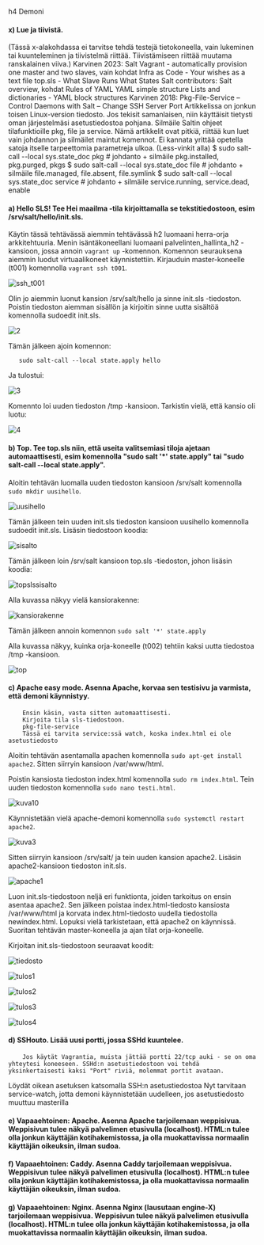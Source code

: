h4 Demoni

#### x) Lue ja tiivistä. 

(Tässä x-alakohdassa ei tarvitse tehdä testejä tietokoneella, vain lukeminen tai kuunteleminen ja tiivistelmä riittää. Tiivistämiseen riittää muutama ranskalainen viiva.)
        Karvinen 2023: Salt Vagrant - automatically provision one master and two slaves, vain kohdat
            Infra as Code - Your wishes as a text file
            top.sls - What Slave Runs What States
        Salt contributors: Salt overview, kohdat
            Rules of YAML
            YAML simple structure
            Lists and dictionaries - YAML block structures
        Karvinen 2018: Pkg-File-Service – Control Daemons with Salt – Change SSH Server Port
            Artikkelissa on jonkun toisen Linux-version tiedosto. Jos tekisit samanlaisen, niin käyttäisit tietysti oman järjestelmäsi asetustiedostoa pohjana.
        Silmäile Saltin ohjeet tilafunktioille pkg, file ja service. Nämä artikkelit ovat pitkiä, riittää kun luet vain johdannon ja silmäilet maintut komennot. Ei kannata yrittää opetella satoja itselle tarpeettomia parametreja ulkoa. (Less-vinkit alla)
            $ sudo salt-call --local sys.state_doc pkg # johdanto + silmäile pkg.installed, pkg.purged, pkgs
            $ sudo salt-call --local sys.state_doc file # johdanto + silmäile file.managed, file.absent, file.symlink
            $ sudo salt-call --local sys.state_doc service # johdanto + silmäile service.running, service.dead, enable



 #### a) Hello SLS! Tee Hei maailma -tila kirjoittamalla se tekstitiedostoon, esim /srv/salt/hello/init.sls.

Käytin tässä tehtävässä aiemmin tehtävässä h2 luomaani herra-orja arkkitehtuuria. Menin isäntäkoneellani luomaani palvelinten_hallinta_h2 -kansioon, jossa annoin `vagrant up` -komennon. Komennon seurauksena aiemmin luodut virtuaalikoneet käynnistettiin. Kirjauduin master-koneelle (t001) komennolla `vagrant ssh t001`.

![ssh_t001](https://github.com/Pakknoo/Palvelinten_hallinta/assets/122889266/ce600fb6-e6c7-4817-a943-9e026a020676)

Olin jo aiemmin luonut kansion /srv/salt/hello ja sinne init.sls -tiedoston. Poistin tiedoston aiemman sisällön ja kirjoitin sinne uutta sisältöä komennolla sudoedit init.sls.

![2](https://github.com/Pakknoo/Palvelinten_hallinta/assets/122889266/98e07298-d14f-484c-b6f3-0491d4e81f0c)


Tämän jälkeen ajoin komennon:

       sudo salt-call --local state.apply hello

Ja tulostui:


![3](https://github.com/Pakknoo/Palvelinten_hallinta/assets/122889266/1d2d3eaf-8573-4741-90d9-9bedb53bce09)


Komennto loi uuden tiedoston /tmp -kansioon. Tarkistin vielä, että kansio oli luotu:

![4](https://github.com/Pakknoo/Palvelinten_hallinta/assets/122889266/614a39b9-ca95-49dd-b9fc-3d5451013f06)


#### b) Top. Tee top.sls niin, että useita valitsemiasi tiloja ajetaan automaattisesti, esim komennolla "sudo salt '*' state.apply" tai "sudo salt-call --local state.apply".

Aloitin tehtävän luomalla uuden tiedoston kansioon /srv/salt komennolla `sudo mkdir uusihello`. 

![uusihello](https://github.com/Pakknoo/Palvelinten_hallinta/assets/122889266/b4cd92cc-dfd9-4ee2-8579-e48e36a1900b)

Tämän jälkeen tein uuden init.sls tiedoston kansioon uusihello komennolla sudoedit init.sls. Lisäsin tiedostoon koodia:

![sisalto](https://github.com/Pakknoo/Palvelinten_hallinta/assets/122889266/a3ec2463-3daf-46bd-a0c8-9e2a9131c1e7)

Tämän jälkeen loin /srv/salt kansioon top.sls -tiedoston, johon lisäsin koodia:

![topslssisalto](https://github.com/Pakknoo/Palvelinten_hallinta/assets/122889266/69e2694a-1c74-47b2-a65f-732770dcda29)

Alla kuvassa näkyy vielä kansiorakenne:

![kansiorakenne](https://github.com/Pakknoo/Palvelinten_hallinta/assets/122889266/57c587d3-2139-4128-a61a-5f59abb06818)

Tämän jälkeen annoin komennon `sudo salt '*' state.apply`

Alla kuvassa näkyy, kuinka orja-koneelle (t002) tehtiin kaksi uutta tiedostoa /tmp -kansioon. 

![top](https://github.com/Pakknoo/Palvelinten_hallinta/assets/122889266/b0061a33-b030-44b7-8281-12f1e86779e5)

#### c) Apache easy mode. Asenna Apache, korvaa sen testisivu ja varmista, että demoni käynnistyy.
        Ensin käsin, vasta sitten automaattisesti.
        Kirjoita tila sls-tiedostoon.
        pkg-file-service
        Tässä ei tarvita service:ssä watch, koska index.html ei ole asetustiedosto

Aloitin tehtävän asentamalla apachen komennolla `sudo apt-get install apache2`. Sitten siirryin kansioon /var/www/html.

Poistin kansiosta tiedoston index.html komennolla `sudo rm index.html`. Tein uuden tiedoston komennolla `sudo nano testi.html`. 

![kuva10](https://github.com/Pakknoo/Palvelinten_hallinta/assets/122889266/dc432753-4a19-4661-b335-555b6e80ac6f)

Käynnistetään vielä apache-demoni komennolla `sudo systemctl restart apache2`.

![kuva3](https://github.com/Pakknoo/Palvelinten_hallinta/assets/122889266/65cdb3a5-dd8a-48cd-bd07-6ac28009fe47)

Sitten siirryin kansioon /srv/salt/ ja tein uuden kansion apache2. Lisäsin apache2-kansioon tiedoston init.sls. 

![apache1](https://github.com/Pakknoo/Palvelinten_hallinta/assets/122889266/b17af65a-77cc-4ab2-b1b6-2b8615369abc)

Luon init.sls-tiedostoon neljä eri funktionta, joiden tarkoitus on ensin asentaa apache2. Sen jälkeen poistaa index.html-tiedosto kansiosta /var/www/html ja korvata index.html-tiedosto uudella tiedostolla newindex.html. Lopuksi vielä tarkistetaan, että apache2 on käynnissä. Suoritan tehtävän master-koneella ja ajan tilat orja-koneelle. 

Kirjoitan init.sls-tiedostoon seuraavat koodit:

![tiedosto](https://github.com/Pakknoo/Palvelinten_hallinta/assets/122889266/57996f21-4dd7-45ae-ba19-99b5f0c3f99d)



![tulos1](https://github.com/Pakknoo/Palvelinten_hallinta/assets/122889266/792f2dbe-3fc5-4d52-8b78-6fdbc9105b45)

![tulos2](https://github.com/Pakknoo/Palvelinten_hallinta/assets/122889266/1cadb6ff-398f-4d2a-a8ae-a57b9c095122)

![tulos3](https://github.com/Pakknoo/Palvelinten_hallinta/assets/122889266/84145233-ab48-4015-840f-2048754e10a9)

![tulos4](https://github.com/Pakknoo/Palvelinten_hallinta/assets/122889266/cbe00791-fd5d-446b-8fcb-a03ce364928e)




#### d) SSHouto. Lisää uusi portti, jossa SSHd kuuntelee.
        Jos käytät Vagrantia, muista jättää portti 22/tcp auki - se on oma yhteytesi koneeseen. SSHd:n asetustiedostoon voi tehdä yksinkertaisesti kaksi "Port" riviä, molemmat portit avataan.
Löydät oikean asetuksen katsomalla SSH:n asetustiedostoa
Nyt tarvitaan service-watch, jotta demoni käynnistetään uudelleen, jos asetustiedosto muuttuu masterilla

#### e) Vapaaehtoinen: Apache. Asenna Apache tarjoilemaan weppisivua. Weppisivun tulee näkyä palvelimen etusivulla (localhost). HTML:n tulee olla jonkun käyttäjän kotihakemistossa, ja olla muokattavissa normaalin käyttäjän oikeuksin, ilman sudoa.

#### f) Vapaaehtoinen: Caddy. Asenna Caddy tarjoilemaan weppisivua. Weppisivun tulee näkyä palvelimen etusivulla (localhost). HTML:n tulee olla jonkun käyttäjän kotihakemistossa, ja olla muokattavissa normaalin käyttäjän oikeuksin, ilman sudoa.

#### g) Vapaaehtoinen: Nginx. Asenna Nginx (lausutaan engine-X) tarjoilemaan weppisivua. Weppisivun tulee näkyä palvelimen etusivulla (localhost). HTML:n tulee olla jonkun käyttäjän kotihakemistossa, ja olla muokattavissa normaalin käyttäjän oikeuksin, ilman sudoa.
